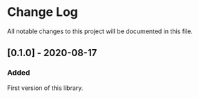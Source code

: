 # Change Log

All notable changes to this project will be documented in this file.

<!-- ## [x.y.z] - YYYY-MM-DD -->
<!-- ## Unreleased -->
<!-- ### Changed -->
<!-- ### Added -->
<!-- ### Removed -->
<!-- ### Fixed -->

## [0.1.0] - 2020-08-17

### Added

First version of this library.
